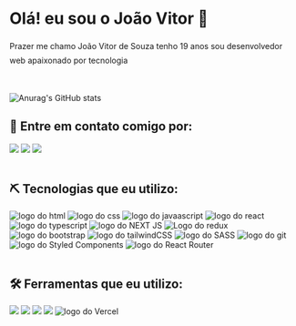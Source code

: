 <h1>Olá! eu sou o João Vitor 👋</h1>

<p style="line-height: 25px">Prazer me chamo João Vitor de Souza tenho 19 anos sou desenvolvedor web apaixonado por tecnologia</p> <br>

![Anurag's GitHub stats](https://github-readme-stats.vercel.app/api?username=JoaoVitor2004&show_icons=true&theme=gruvbox) <br>


<h2>📲 Entre em contato comigo por:</h2>
<div> 
  <a href="mailto:joaovitorsouzaa28122004@gmail.com"><img src="https://img.shields.io/badge/Gmail-D14836?style=for-the-badge&logo=gmail&logoColor=white"></a>
  <a href="https://instagram.com/joaovitords12" target="_blank"><img src="https://img.shields.io/badge/-Instagram-%23E4405F?style=for-the-badge&logo=instagram&logoColor=white" target="_blank"></a>
  <a href="https://www.linkedin.com/in/jo%C3%A3o-vitor-souza-994bb4325"><img src="https://img.shields.io/badge/LinkedIn-0077B5?style=for-the-badge&logo=linkedin&logoColor=white"></a>
</div> <br>


<h2>⛏ Tecnologias que eu utilizo:</h2>
<div>
  <img src="https://img.shields.io/badge/HTML5-E34F26?style=for-the-badge&logo=html5&logoColor=white" alt='logo do html'>
  <img src="https://img.shields.io/badge/CSS3-1572B6?style=for-the-badge&logo=css3&logoColor=white" alt='logo do css'>
  <img src="https://img.shields.io/badge/JavaScript-F7DF1E?style=for-the-badge&logo=javascript&logoColor=black" alt='logo do javaascript'>
  <img src='https://img.shields.io/badge/React-20232A?style=for-the-badge&logo=react&logoColor=61DAFB' alt='logo do react'>
  <img src="https://img.shields.io/badge/TypeScript-007ACC?style=for-the-badge&logo=typescript&logoColor=white" alt="logo do typescript">
  <img src="https://img.shields.io/badge/Next.js-000?logo=nextdotjs&logoColor=fff&style=for-the-badge" alt="logo do NEXT JS">
  <img src='https://img.shields.io/badge/Redux-593D88?style=for-the-badge&logo=redux&logoColor=white' alt='Logo do redux'>
  <img src="https://img.shields.io/badge/Bootstrap-563D7C?style=for-the-badge&logo=bootstrap&logoColor=white" alt="logo do bootstrap">
   <img src='https://img.shields.io/badge/Tailwind_CSS-38B2AC?style=for-the-badge&logo=tailwind-css&logoColor=white' alt='logo do tailwindCSS'>
  <img src="https://img.shields.io/badge/Sass-CC6699?style=for-the-badge&logo=sass&logoColor=white" alt="logo do SASS">
  <img src="https://img.shields.io/badge/GIT-E44C30?style=for-the-badge&logo=git&logoColor=white" alt='logo do git'/>
  <img src='https://img.shields.io/badge/styled--components-DB7093?style=for-the-badge&logo=styled-components&logoColor=white' alt='logo do Styled Components'>
  <img src='https://img.shields.io/badge/React_Router-CA4245?style=for-the-badge&logo=react-router&logoColor=white' alt='logo do React Router'>
</div> <br>

<h2>🛠 Ferramentas que eu utilizo:</h2>
<div>
   <img src="https://img.shields.io/badge/Visual_Studio_Code-0078D4?style=for-the-badge&logo=visual%20studio%20code&logoColor=white">
  <img src="https://img.shields.io/badge/Windows-0078D6?style=for-the-badge&logo=windows&logoColor=white">
  <img src="https://img.shields.io/badge/Canva-%2300C4CC.svg?&style=for-the-badge&logo=Canva&logoColor=white">
  <img src="https://img.shields.io/badge/GitHub-100000?style=for-the-badge&logo=github&logoColor=white">
  <img src='https://img.shields.io/badge/Vercel-000000?style=for-the-badge&logo=vercel&logoColor=white' alt='logo do Vercel'>
</div>
